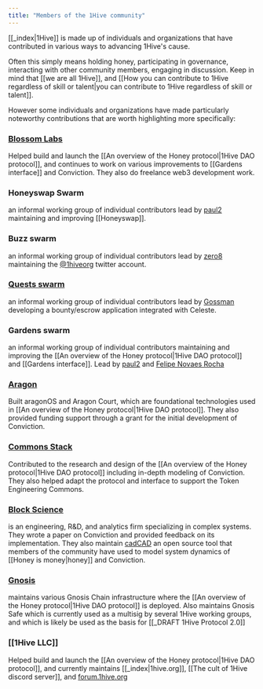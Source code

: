 ```yaml
---
title: "Members of the 1Hive community"
---
```


[[_index|1Hive]] is made up of individuals and organizations that have contributed in various ways to advancing 1Hive's cause. 

Often this simply means holding honey, participating in governance, interacting with other community members, engaging in discussion. Keep in mind that [[we are all 1Hive]], and [[How you can contribute to 1Hive regardless of skill or talent|you can contribute to 1Hive regardless of skill or talent]].

However some individuals and organizations have made particularly noteworthy contributions that are worth highlighting more specifically: 

### [Blossom Labs](https://www.blossom.software/)
Helped build and launch the [[An overview of the Honey protocol|1Hive DAO protocol]], and continues to work on various improvements to [[Gardens interface]] and Conviction. They also do freelance web3 development work. 

### Honeyswap Swarm
an informal working group of individual contributors lead by [paul2](https://forum.1hive.org/t/fluid-proposal-paul2-active-contributor/5525) maintaining and improving [[Honeyswap]]. 

### Buzz swarm
an informal working group of individual contributors lead by [zero8](https://forum.1hive.org/t/fluid-proposal-for-zer8-active-contributor/5529) maintaining the [@1hiveorg](https://twitter.com/1HiveOrg) twitter account. 

### [Quests swarm](https://forum.1hive.org/t/fluid-proposal-quests-swarm/5400/2)
an informal working group of individual contributors lead by [Gossman](https://forum.1hive.org/u/gossman123/summary) developing a bounty/escrow application integrated with Celeste. 

### Gardens swarm
an informal working group of individual contributors maintaining and improving the [[An overview of the Honey protocol|1Hive DAO protocol]] and [[Gardens interface]]. Lead by [paul2](https://forum.1hive.org/t/fluid-proposal-paul2-active-contributor/5525) and [Felipe Novaes Rocha](https://forum.1hive.org/t/fluid-proposal-felipe-novaes-rocha-active-contributor/5415/3)

### [Aragon](https://aragon.org)
Built aragonOS and Aragon Court, which are foundational technologies used in [[An overview of the Honey protocol|1Hive DAO protocol]]. They also provided funding support through a grant for the initial development of Conviction. 

### [Commons Stack](https://www.commonsstack.org/)
Contributed to the research and design of the [[An overview of the Honey protocol|1Hive DAO protocol]] including in-depth modeling of Conviction. They also helped adapt the protocol and interface to support the Token Engineering Commons.

### [Block Science](https://www.block.science/)
is an engineering, R&D, and analytics firm specializing in complex systems. They wrote a paper on Conviction and provided feedback on its implementation. They also maintain [cadCAD](https://cadcad.org/) an open source tool that  members of the community have used to model system dynamics of [[Honey is money|honey]] and Conviction. 

### [Gnosis](https://gnosis.io) 
maintains various Gnosis Chain infrastructure where the [[An overview of the Honey protocol|1Hive DAO protocol]] is deployed. Also maintains Gnosis Safe which is currently used as a multisig by several 1Hive working groups, and which is likely be used as the basis for [[_DRAFT 1Hive Protocol 2.0]]

### [[1Hive LLC]] 
Helped build and launch the [[An overview of the Honey protocol|1Hive DAO protocol]], and currently maintains [[_index|1hive.org]], [[The cult of 1Hive discord server]], and [forum.1hive.org](https://forum.1hive.org)